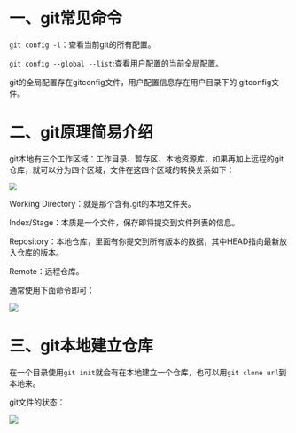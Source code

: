 # 一、git常见命令

``git config -l``：查看当前git的所有配置。

``git config --global --list``:查看用户配置的当前全局配置。

git的全局配置存在gitconfig文件，用户配置信息存在用户目录下的.gitconfig文件。

# 二、git原理简易介绍

git本地有三个工作区域：工作目录、暂存区、本地资源库，如果再加上远程的git仓库，就可以分为四个区域，文件在这四个区域的转换关系如下：

<img src="https://router-picture-bed.oss-cn-chengdu.aliyuncs.com/img/20221114125239.png" style="zoom:80%;" />

Working Directory：就是那个含有.git的本地文件夹。

Index/Stage：本质是一个文件，保存即将提交到文件列表的信息。

Repository：本地仓库，里面有你提交到所有版本的数据，其中HEAD指向最新放入仓库的版本。

Remote：远程仓库。

通常使用下面命令即可：

![](https://router-picture-bed.oss-cn-chengdu.aliyuncs.com/img/20221114130252.png)

# 三、git本地建立仓库

在一个目录使用``git init``就会有在本地建立一个仓库，也可以用``git clone url``到本地来。

git文件的状态：

![](https://router-picture-bed.oss-cn-chengdu.aliyuncs.com/img/20221114130621.png)

